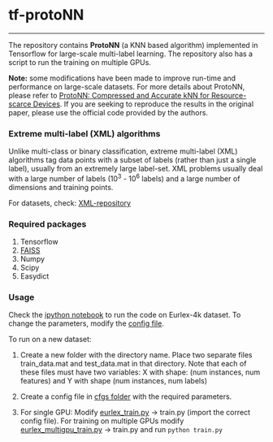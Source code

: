 # tf-protoNN
---------------------------------------
The repository contains **ProtoNN** (a KNN based algorithm) implemented in Tensorflow for large-scale multi-label learning. The repository also has a script to run the training on multiple GPUs. 

**Note:** some modifications have been made to improve run-time and performance on large-scale datasets. For more details about ProtoNN, please refer to [ProtoNN: Compressed and Accurate kNN for Resource-scarce Devices](http://proceedings.mlr.press/v70/gupta17a.html).  If you are seeking to reproduce the results in the original paper, please use the official code provided by the authors.


### Extreme multi-label (XML) algorithms

Unlike multi-class or binary classification, extreme multi-label (XML) algorithms tag data points with a subset of labels (rather than
just a single label), usually from an extremely large label-set. XML problems usually deal with a large number of labels (10<sup>3</sup> - 10<sup>6</sup> labels) and a large number of dimensions and training points. 

For datasets, check: [XML-repository](http://manikvarma.org/downloads/XC/XMLRepository.html)

### Required packages

1. Tensorflow
2. [FAISS](https://github.com/facebookresearch/faiss)
3. Numpy
4. Scipy
5. Easydict
 
### Usage

Check the [ipython notebook](https://github.com/saisrivatsan/tf-protoNN/blob/master/run_eurlex_with_preprocessing.ipynb) to run the code on Eurlex-4k dataset. To change the parameters, modify the [config file](https://github.com/saisrivatsan/tf-protoNN/blob/master/cfgs/config_eurlex_with_preprocessing.py).

To run on a new dataset:

1. Create a new folder with the directory name. Place two separate files train\_data.mat and test\_data.mat in that directory. Note that each of these files must have two variables: X with shape:  (num instances, num features) and Y with shape (num instances, num labels)

2. Create a config file in [cfgs folder](https://github.com/saisrivatsan/tf-protoNN/tree/master/cfgs) with the required parameters.
 
3. For single GPU: Modify [eurlex\_train.py](https://github.com/saisrivatsan/tf-protoNN/blob/master/eurlex_train.py) -> train.py (import the correct config file). For training on multiple GPUs modify [eurlex\_multigpu\_train.py](https://github.com/saisrivatsan/tf-protoNN/blob/master/eurlex_multigpu_train.py) -> train.py and run `python train.py` 
